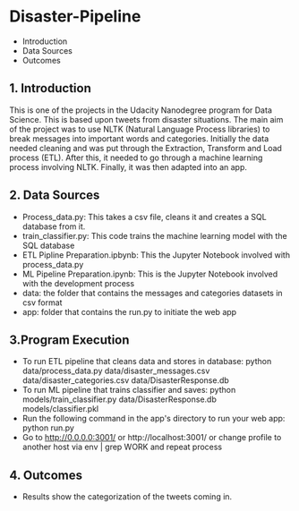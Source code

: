 # **Disaster-Pipeline**
- Introduction
- Data Sources
- Outcomes

## 1. Introduction

This is one of the projects in the Udacity Nanodegree program for Data Science. This is based upon tweets from disaster situations. The main aim of the project was to use NLTK (Natural Language Process libraries) to break messages into important words and categories. Initially the data needed cleaning and was put through the Extraction, Transform and Load process (ETL). After this, it needed to go through a machine learning process involving NLTK. Finally, it was then adapted into an app.

## 2. Data Sources ##
 - Process_data.py: This takes a csv file, cleans it and creates a SQL database from it.
 - train_classifier.py: This code trains the machine learning model with the SQL database
 - ETL Pipline Preparation.ipbynb: This the Jupyter Notebook involved with process_data.py 
 - ML Pipeline Preparation.ipynb: This is the Jupyter Notebook involved with the development process
 - data: the folder that contains the messages and categories datasets in csv format
 - app: folder that contains the run.py to initiate the web app
 
 

## 3.Program Execution ##
 - To run ETL pipeline that cleans data and stores in database:
        python data/process_data.py data/disaster_messages.csv data/disaster_categories.csv data/DisasterResponse.db
 - To run ML pipeline that trains classifier and saves:
        python models/train_classifier.py data/DisasterResponse.db models/classifier.pkl
 - Run the following command in the app's directory to run your web app:
        python run.py
 - Go to http://0.0.0.0:3001/ or http://localhost:3001/ or change profile to another host via env | grep WORK and repeat process
    
## 4. Outcomes ##

 - Results show the categorization of the tweets coming in.

